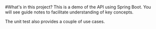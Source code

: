 #What's in this project?
This is a demo of the API using Spring Boot.  You will see guide notes to facilitate 
understanding of key concepts.

The unit test also provides a couple of use cases.